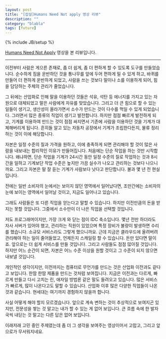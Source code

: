 ```yaml
---
layout: post
title: "[잡설]Humans Need Not apply 영상 리뷰"
description: ""
category: "blabla"
tags: [future]
---
```

{% include JB/setup %}

[Humans Need Not Apply](https://www.youtube.com/watch?v=EK2iSPjryRM) 영상을 본 리뷰입니다.

---

이전부터 사람은 게으른 존재로, 좀 더 쉽게, 좀 더 편하게 할 수 있도록 도구를 만들었습니다. 순수하게 짐을 운반하던 것을 통나무를 앞에 두어 편하게 밀 수 있게 하고, 바퀴를 만들어 더 편하게 운반하게 되었고, 사람을 쓰는 것보다 말이나 소를 이용하게 되어, 힘을 담당하는 주체의 관리가 줄었습니다.

그 뒤에는 산업화로 인해 말을 이용하던 것들은 석유, 석탄 등 에너지를 가지고 있는 자원으로 대체되었고 말은 사람에게 자유를 맞았습니다. 그리고 더 큰 힘으로 할 수 있는 일들이 생기고, 생산성이 올라가면서 소수가 만드는 것이 다수를 먹일 수 있게 되었습니다. 그러면서 많은 종류의 직업이 생기고 발전합니다. 하지만 점점 빠르게 발전하게 되고, 기계를 이용하여 만드는 것이 점점 싸지면서 기존에 사람을 이용하던 것을 기계가 대체해버리게 됩니다. 흔히들 알고 있는 자동차 공장에서 기계가 조립한다든지, 물류 정리하는 것이 이에 해당합니다. 

자본은 일정 수준의 질과 가격을 원하고, 이에 충족하게 되면 관리해야 할 것이 많은 사람을 내보내는 합리적인 이유가 만들어집니다. 처음에는 단순 작업을 하는 것만 시작합니다. 왜냐하면, 단순 작업을 기계가 24시간 동안 일정 수준의 질로 작업하는 것과 8시간을 일하고 기계보단 작업 수준은 높지만 가끔 실수가 나오고 관리하는 것보다 나으니까요. 그리고 자본은 말 잘 듣는 기계가 사람보다 낫다고 판단합니다. 불과 몇 년 전 현실입니다.

전에는 일반 소비자의 눈에서는 보이지 않던 영역에서 일어났다면, 조만간에는 소비자의 눈에 보이는 영역에서 일어날 것이고, 지금도 일어나고 있습니다.

그래도 사람들은 또 다른 직업을 얻는다고 말할 수 있습니다. 하지만 이전만큼의 돈을 받지는 못할 것입니다. 그중에서 소수만이 더 나은 직업을 선택할 것입니다.

저도 프로그래머이지만, 가장 크게 와 닫는 점이 IDC 축소입니다. 몇년 전만 하더라도 자사 서버가 있어야 했고, 관리하는 직원이 있었으며 특정 장비가 불량이 발생하면 수리를 했습니다. 소규모 서비스라도 그렇게 했으니까요. 근데 지금은 클라우드에 올려버려 관리해야 하는 일이 줄어들었고, 언제든지 스캐일링 할 수 있습니다. 돈만 있다면 말이죠. 앞으로는 더 쉽게 서비스를 만들 것입니다. 그리고 사람들도 점점 많아질 것입니다. 하지만 어느 순간이 되면, 자본은 어느 수준 이상을 원할 것이고 그 수준이 되지 않으면 내보낼 것입니다. 

개인적인 생각이지만, 이전까지는 컴퓨터로 무언가를 만드는 것은 산업화 이전과도 같다고 보입니다. 한땀 한땀 제품을 만드는 것처럼 보여집니다. 지금은 이전과는 다르게, 빠르게 만들고 다시 고치는 린, 애자일 방법론 같은 말도 들려오고 있습니다. 많은 서비스가 빠르게, 많이 나온다고도 말할 수 있습니다. 산업화 이후 많은 다양한 직업들이 나온 것과 같습니다. 현세대는 여기까지 경험하지 않을까 합니다.

사실 어떻게 해야 할지 모르겠습니다. 앞으로 계속 변하는 것이 추상적으로 보여지곤 있지만, 전문성을 쌓는 것 말고는 내가 할 수 있는 게 없어 보입니다. 큰 흐름 속에 한 발자국씩 내딛는 것 말고는 다른 답은 없어 보입니다.

이래저래 고민 중인 주제였는데 좀 더 그 생각을 보여주는 영상이어서 고맙고, 그리고 앞으로가 무서워지네요.
